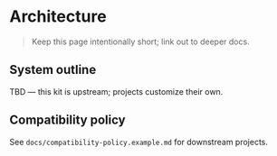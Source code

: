 # Architecture

> Keep this page intentionally short; link out to deeper docs.

## System outline

TBD — this kit is upstream; projects customize their own.

## Compatibility policy

See `docs/compatibility-policy.example.md` for downstream projects.
